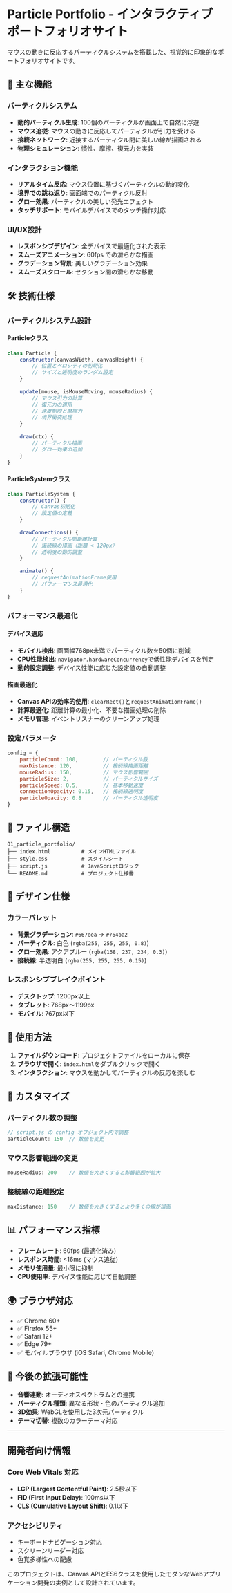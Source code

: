 # Particle Portfolio - インタラクティブポートフォリオサイト

マウスの動きに反応するパーティクルシステムを搭載した、視覚的に印象的なポートフォリオサイトです。

## 🌟 主な機能

### パーティクルシステム
- **動的パーティクル生成**: 100個のパーティクルが画面上で自然に浮遊
- **マウス追従**: マウスの動きに反応してパーティクルが引力を受ける
- **接続ネットワーク**: 近接するパーティクル間に美しい線が描画される
- **物理シミュレーション**: 慣性、摩擦、復元力を実装

### インタラクション機能
- **リアルタイム反応**: マウス位置に基づくパーティクルの動的変化
- **境界での跳ね返り**: 画面端でのパーティクル反射
- **グロー効果**: パーティクルの美しい発光エフェクト
- **タッチサポート**: モバイルデバイスでのタッチ操作対応

### UI/UX設計
- **レスポンシブデザイン**: 全デバイスで最適化された表示
- **スムーズアニメーション**: 60fps での滑らかな描画
- **グラデーション背景**: 美しいグラデーション効果
- **スムーズスクロール**: セクション間の滑らかな移動

## 🛠 技術仕様

### パーティクルシステム設計

#### Particleクラス
```javascript
class Particle {
    constructor(canvasWidth, canvasHeight) {
        // 位置とベロシティの初期化
        // サイズと透明度のランダム設定
    }
    
    update(mouse, isMouseMoving, mouseRadius) {
        // マウス引力の計算
        // 復元力の適用
        // 速度制限と摩擦力
        // 境界衝突処理
    }
    
    draw(ctx) {
        // パーティクル描画
        // グロー効果の追加
    }
}
```

#### ParticleSystemクラス
```javascript
class ParticleSystem {
    constructor() {
        // Canvas初期化
        // 設定値の定義
    }
    
    drawConnections() {
        // パーティクル間距離計算
        // 接続線の描画（距離 < 120px）
        // 透明度の動的調整
    }
    
    animate() {
        // requestAnimationFrame使用
        // パフォーマンス最適化
    }
}
```

### パフォーマンス最適化

#### デバイス適応
- **モバイル検出**: 画面幅768px未満でパーティクル数を50個に削減
- **CPU性能検出**: `navigator.hardwareConcurrency`で低性能デバイスを判定
- **動的設定調整**: デバイス性能に応じた設定値の自動調整

#### 描画最適化
- **Canvas APIの効率的使用**: `clearRect()`と`requestAnimationFrame()`
- **計算最適化**: 距離計算の最小化、不要な描画処理の削除
- **メモリ管理**: イベントリスナーのクリーンアップ処理

### 設定パラメータ
```javascript
config = {
    particleCount: 100,        // パーティクル数
    maxDistance: 120,          // 接続線描画距離
    mouseRadius: 150,          // マウス影響範囲
    particleSize: 2,           // パーティクルサイズ
    particleSpeed: 0.5,        // 基本移動速度
    connectionOpacity: 0.15,   // 接続線透明度
    particleOpacity: 0.8       // パーティクル透明度
}
```

## 📁 ファイル構造

```
01_particle_portfolio/
├── index.html          # メインHTMLファイル
├── style.css           # スタイルシート
├── script.js           # JavaScriptロジック
└── README.md           # プロジェクト仕様書
```

## 🎨 デザイン仕様

### カラーパレット
- **背景グラデーション**: `#667eea` → `#764ba2`
- **パーティクル**: 白色 (`rgba(255, 255, 255, 0.8)`)
- **グロー効果**: アクアブルー (`rgba(168, 237, 234, 0.3)`)
- **接続線**: 半透明白 (`rgba(255, 255, 255, 0.15)`)

### レスポンシブブレイクポイント
- **デスクトップ**: 1200px以上
- **タブレット**: 768px〜1199px
- **モバイル**: 767px以下

## 🚀 使用方法

1. **ファイルダウンロード**: プロジェクトファイルをローカルに保存
2. **ブラウザで開く**: `index.html`をダブルクリックで開く
3. **インタラクション**: マウスを動かしてパーティクルの反応を楽しむ

## 🔧 カスタマイズ

### パーティクル数の調整
```javascript
// script.js の config オブジェクト内で調整
particleCount: 150  // 数値を変更
```

### マウス影響範囲の変更
```javascript
mouseRadius: 200    // 数値を大きくすると影響範囲が拡大
```

### 接続線の距離設定
```javascript
maxDistance: 150    // 数値を大きくするとより多くの線が描画
```

## 📊 パフォーマンス指標

- **フレームレート**: 60fps (最適化済み)
- **レスポンス時間**: <16ms (マウス追従)
- **メモリ使用量**: 最小限に抑制
- **CPU使用率**: デバイス性能に応じて自動調整

## 🌍 ブラウザ対応

- ✅ Chrome 60+
- ✅ Firefox 55+
- ✅ Safari 12+
- ✅ Edge 79+
- ✅ モバイルブラウザ (iOS Safari, Chrome Mobile)

## 🔮 今後の拡張可能性

- **音響連動**: オーディオスペクトラムとの連携
- **パーティクル種類**: 異なる形状・色のパーティクル追加
- **3D効果**: WebGLを使用した3次元パーティクル
- **テーマ切替**: 複数のカラーテーマ対応

---

## 開発者向け情報

### Core Web Vitals 対応
- **LCP (Largest Contentful Paint)**: 2.5秒以下
- **FID (First Input Delay)**: 100ms以下  
- **CLS (Cumulative Layout Shift)**: 0.1以下

### アクセシビリティ
- キーボードナビゲーション対応
- スクリーンリーダー対応
- 色覚多様性への配慮

このプロジェクトは、Canvas APIとES6クラスを使用したモダンなWebアプリケーション開発の実例として設計されています。